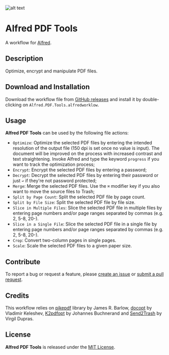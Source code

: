 ![alt text](src/icon.png)

# Alfred PDF Tools

A workflow for [Alfred][1].

## Description

Optimize, encrypt and manipulate PDF files.

## Download and Installation

Download the workflow file from [GitHub releases][2] and install it by double-clicking on `Alfred.PDF.Tools.alfredworklow`.

## Usage

**Alfred PDF Tools** can be used by the following file actions:

* `Optimize`: Optimize the selected PDF files by entering the intended resolution of the output file (150 dpi is set once no value is input). The document will be improved on the process with increased contrast and text straightening. Invoke Alfred and type the keyword `progress` if you want to track the optimization process;
* `Encrypt`: Encrypt the selected PDF files by entering a password;
* `Decrypt`: Decrypt the selected PDF files by entering their password or just `↩` if they're not password protected;
* `Merge`: Merge the selected PDF files. Use the `⌘` modifier key if you also want to move the source files to Trash;
* `Split by Page Count`: Split the selected PDF file by page count.
* `Split by File Size`: Split the selected PDF file by file size.
* `Slice in Multiple Files`: Slice the selected PDF file in multiple files by entering page numbers and/or page ranges separated by commas (e.g. 2, 5-8, 20-).
* `Slice in a Single File`: Slice the selected PDF file in a single file by entering page numbers and/or page ranges separated by commas (e.g. 2, 5-8, 20-).
* `Crop`: Convert two-column pages in single pages.
* `Scale`: Scale the selected PDF files to a given paper size.

## Contribute

To report a bug or request a feature, please [create an issue][3] or [submit a pull request][4].

## Credits

This workflow relies on [pikepdf][5] library by James R. Barlow, [docopt][6] by  Vladimir Keleshev, [K2pdfopt][7] by Johannes Buchnerand and [Send2Trash][8] by Virgil Dupras.

## License

**Alfred PDF Tools** is released under the [MIT License][9].

[1]:http://www.alfredapp.com/
[2]:https://github.com/xilopaint/alfred-pdf-tools/releases/latest
[3]:https://github.com/xilopaint/alfred-pdf-tools/issues
[4]:https://github.com/xilopaint/alfred-pdf-tools/pulls
[5]:https://github.com/pikepdf/pikepdf
[6]:https://github.com/docopt/docopt
[7]:http://www.willus.com/k2pdfopt/
[8]:https://github.com/hsoft/send2trash
[9]:https://opensource.org/licenses/MIT

